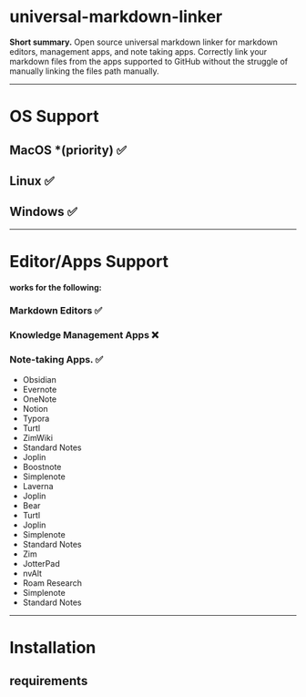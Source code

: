 # universal-markdown-linker

**Short summary.**
Open source universal markdown linker for markdown editors, management apps, and note taking apps. Correctly link your markdown files from the apps supported to GitHub without the struggle of manually linking the files path manually. 

--- 
# OS Support

## MacOS *(priority)  ✅
## Linux  ✅ 
## Windows ✅

---

# Editor/Apps Support

#### works for the following:
### Markdown Editors ✅
### Knowledge Management Apps ❌ 
### Note-taking Apps. ✅

-   Obsidian
-   Evernote
-   OneNote
-    Notion
-   Typora
-   Turtl
-   ZimWiki
-   Standard Notes
-   Joplin
-   Boostnote
-   Simplenote
-   Laverna
-   Joplin
-   Bear
-   Turtl
-   Joplin
-   Simplenote
-   Standard Notes
-   Zim
-   JotterPad
-   nvAlt
-   Roam Research
-   Simplenote
-   Standard Notes


---
# Installation
## requirements





